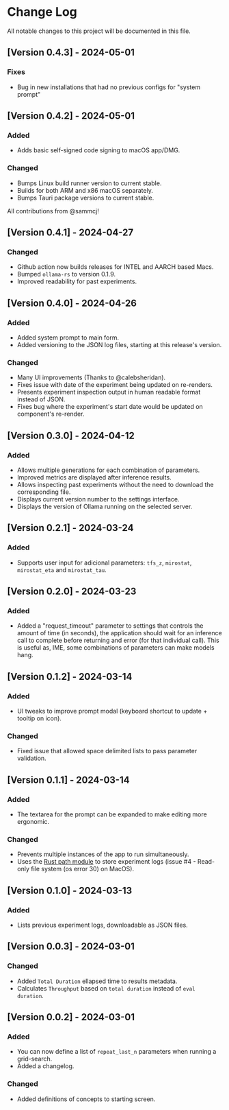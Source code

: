 # Change Log

All notable changes to this project will be documented in this file.

## [Version 0.4.3] - 2024-05-01

### Fixes

- Bug in new installations that had no previous configs for "system prompt"

## [Version 0.4.2] - 2024-05-01

### Added

- Adds basic self-signed code signing to macOS app/DMG.

### Changed

- Bumps Linux build runner version to current stable.
- Builds for both ARM and x86 macOS separately.
- Bumps Tauri package versions to current stable.

All contributions from @sammcj!

## [Version 0.4.1] - 2024-04-27

### Changed

- Github action now builds releases for INTEL and AARCH based Macs.
- Bumped `ollama-rs` to version 0.1.9.
- Improved readability for past experiments.

## [Version 0.4.0] - 2024-04-26

### Added

- Added system prompt to main form.
- Added versioning to the JSON log files, starting at this release's version.

### Changed

- Many UI improvements (Thanks to @calebsheridan).
- Fixes issue with date of the experiment being updated on re-renders.
- Presents experiment inspection output in human readable format instead of JSON.
- Fixes bug where the experiment's start date would be updated on component's re-render.

## [Version 0.3.0] - 2024-04-12

### Added

- Allows multiple generations for each combination of parameters.
- Improved metrics are displayed after inference results.
- Allows inspecting past experiments without the need to download the corresponding file.
- Displays current version number to the settings interface.
- Displays the version of Ollama running on the selected server.

## [Version 0.2.1] - 2024-03-24

### Added

- Supports user input for adicional parameters: `tfs_z`, `mirostat`, `mirostat_eta` and `mirostat_tau`.

## [Version 0.2.0] - 2024-03-23

### Added

- Added a "request_timeout" parameter to settings that controls the amount of time (in seconds),
  the application should wait for an inference call to complete before returning and error (for that individual call). This is useful as, IME, some combinations of parameters can make models hang.

## [Version 0.1.2] - 2024-03-14

### Added

- UI tweaks to improve prompt modal (keyboard shortcut to update + tooltip on icon).

### Changed

- Fixed issue that allowed space delimited lists to pass parameter validation.

## [Version 0.1.1] - 2024-03-14

### Added

- The textarea for the prompt can be expanded to make editing more ergonomic.

### Changed

- Prevents multiple instances of the app to run simultaneously.
- Uses the [Rust path module](https://docs.rs/tauri/latest/tauri/api/path/index.html) to store experiment logs (issue #4 - Read-only file system (os error 30) on MacOS).

## [Version 0.1.0] - 2024-03-13

### Added

- Lists previous experiment logs, downloadable as JSON files.

## [Version 0.0.3] - 2024-03-01

### Changed

- Added `Total Duration` ellapsed time to results metadata.
- Calculates `Throughput` based on `total duration` instead of `eval duration`.

## [Version 0.0.2] - 2024-03-01

### Added

- You can now define a list of `repeat_last_n` parameters when running a grid-search.
- Added a changelog.

### Changed

- Added definitions of concepts to starting screen.
